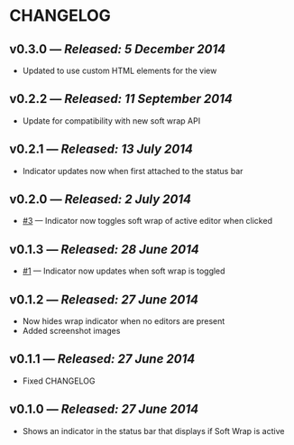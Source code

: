 # CHANGELOG

## **v0.3.0** &mdash; *Released: 5 December 2014*

* Updated to use custom HTML elements for the view

## **v0.2.2** &mdash; *Released: 11 September 2014*

* Update for compatibility with new soft wrap API

## **v0.2.1** &mdash; *Released: 13 July 2014*

* Indicator updates now when first attached to the status bar

## **v0.2.0** &mdash; *Released: 2 July 2014*

* [#3](https://github.com/lee-dohm/soft-wrap-indicator/issues/3) &mdash; Indicator now toggles soft wrap of active editor when clicked

## **v0.1.3** &mdash; *Released: 28 June 2014*

* [#1](https://github.com/lee-dohm/soft-wrap-indicator/issues/1) &mdash; Indicator now updates when soft wrap is toggled

## **v0.1.2** &mdash; *Released: 27 June 2014*

* Now hides wrap indicator when no editors are present
* Added screenshot images

## **v0.1.1** &mdash; *Released: 27 June 2014*

* Fixed CHANGELOG

## **v0.1.0** &mdash; *Released: 27 June 2014*

* Shows an indicator in the status bar that displays if Soft Wrap is active
